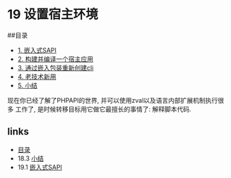 # 19 设置宿主环境

##目录

   * [1. 嵌入式SAPI](</book/chapt19/19.1.md>)
   * [2. 构建并编译一个宿主应用](</book/chapt19/19.2.md>)
   * [3. 通过嵌入包装重新创建cli](</book/chapt19/19.3.md>)
   * [4. 老技术新用](</book/chapt19/19.4.md>)
   * [5. 小结](</book/chapt19/19.5.md>)
   

现在你已经了解了PHPAPI的世界, 并可以使用zval以及语言内部扩展机制执行很多 工作了, 是时候转移目标用它做它最擅长的事情了: 解释脚本代码.


## links
   * [目录](</book/preface.md>)
   * 18.3 [小结](</book/chapt18/18.3.md>)
   * 19.1 [嵌入式SAPI](</book/chapt19/19.1.md>)
